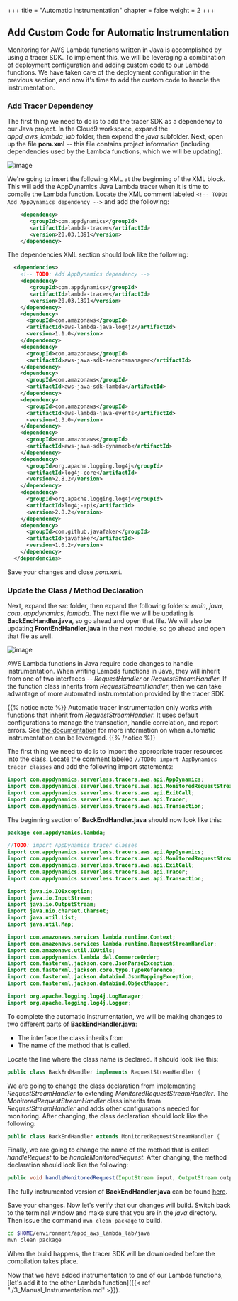 +++
title = "Automatic Instrumentation"
chapter = false
weight = 2
+++

## Add Custom Code for Automatic Instrumentation

Monitoring for AWS Lambda functions written in Java is accomplished by using a tracer SDK. To implement this, we will be leveraging a combination of deployment configuration and adding custom code to our Lambda functions. We have taken care of the deployment configuration in the previous section, and now it's time to add the custom code to handle the instrumentation.

### Add Tracer Dependency

The first thing we need to do is to add the tracer SDK as a dependency to our Java project. In the Cloud9 workspace, expand the *appd_aws_lambda_lab* folder, then expand the *java* subfolder. Next, open up the file **pom.xml** -- this file contains project information (including dependencies used by the Lambda functions, which we will be updating).

![image](/images/instrumenting_lambda_functions/java/Java_pom_XML.png)

We're going to insert the following XML at the beginning of the XML block. This will add the AppDynamics Java Lambda tracer when it is time to compile the Lambda function. Locate the XML comment labeled `<!-- TODO: Add AppDynamics dependency -->` and add the following:

``` xml
    <dependency>
       <groupId>com.appdynamics</groupId>
       <artifactId>lambda-tracer</artifactId>
       <version>20.03.1391</version>
    </dependency>
```

The dependencies XML section should look like the following:

``` xml
  <dependencies>
    <!-- TODO: Add AppDynamics dependency -->
    <dependency>
       <groupId>com.appdynamics</groupId>
       <artifactId>lambda-tracer</artifactId>
       <version>20.03.1391</version>
    </dependency>
    <dependency>
      <groupId>com.amazonaws</groupId>
      <artifactId>aws-lambda-java-log4j2</artifactId>
      <version>1.1.0</version>
    </dependency>
    <dependency>
      <groupId>com.amazonaws</groupId>
      <artifactId>aws-java-sdk-secretsmanager</artifactId>
    </dependency>
    <dependency>
      <groupId>com.amazonaws</groupId>
      <artifactId>aws-java-sdk-lambda</artifactId>
    </dependency>
    <dependency>
      <groupId>com.amazonaws</groupId>
      <artifactId>aws-lambda-java-events</artifactId>
      <version>1.3.0</version>
    </dependency>
    <dependency>
      <groupId>com.amazonaws</groupId>
      <artifactId>aws-java-sdk-dynamodb</artifactId>
    </dependency>
    <dependency>
      <groupId>org.apache.logging.log4j</groupId>
      <artifactId>log4j-core</artifactId>
      <version>2.8.2</version>
    </dependency>
    <dependency>
      <groupId>org.apache.logging.log4j</groupId>
      <artifactId>log4j-api</artifactId>
      <version>2.8.2</version>
    </dependency>
    <dependency>
      <groupId>com.github.javafaker</groupId>
      <artifactId>javafaker</artifactId>
      <version>1.0.2</version>
    </dependency>
  </dependencies>
```

Save your changes and close *pom.xml*.

### Update the Class / Method Declaration

Next, expand the *src* folder, then expand the following folders: *main*, *java*, *com*, *appdynamics*, *lambda*. The next file we will be updating is **BackEndHandler.java**, so go ahead and open that file. We will also be updating **FrontEndHandler.java** in the next module, so go ahead and open that file as well.

![image](/images/instrumenting_lambda_functions/java/Java_Lambda_Files.png)

AWS Lambda functions in Java require code changes to handle instrumentation. When writing Lambda functions in Java, they will inherit from one of two interfaces -- *RequestHandler* or *RequestStreamHandler*. If the function class inherits from *RequestStreamHandler*, then we can take advantage of more automated instrumentation provided by the tracer SDK.

{{% notice note %}}
Automatic tracer instrumentation only works with functions that inherit from *RequestStreamHandler*. It uses default configurations to manage the transaction, handle correlation, and report errors. See [the documentation](https://docs.appdynamics.com/latest/en/application-monitoring/install-app-server-agents/serverless-apm-for-aws-lambda/java-serverless-tracer) for more information on when automatic instrumentation can be leveraged.
{{% /notice %}}

The first thing we need to do is to import the appropriate tracer resources into the class. Locate the comment labeled `//TODO: import AppDynamics tracer classes` and add the following import statements:

``` java
import com.appdynamics.serverless.tracers.aws.api.AppDynamics;
import com.appdynamics.serverless.tracers.aws.api.MonitoredRequestStreamHandler;
import com.appdynamics.serverless.tracers.aws.api.ExitCall;
import com.appdynamics.serverless.tracers.aws.api.Tracer;
import com.appdynamics.serverless.tracers.aws.api.Transaction;
```

The beginning section of **BackEndHandler.java** should now look like this:

``` java
package com.appdynamics.lambda;

//TODO: import AppDynamics tracer classes
import com.appdynamics.serverless.tracers.aws.api.AppDynamics;
import com.appdynamics.serverless.tracers.aws.api.MonitoredRequestStreamHandler;
import com.appdynamics.serverless.tracers.aws.api.ExitCall;
import com.appdynamics.serverless.tracers.aws.api.Tracer;
import com.appdynamics.serverless.tracers.aws.api.Transaction;

import java.io.IOException;
import java.io.InputStream;
import java.io.OutputStream;
import java.nio.charset.Charset;
import java.util.List;
import java.util.Map;

import com.amazonaws.services.lambda.runtime.Context;
import com.amazonaws.services.lambda.runtime.RequestStreamHandler;
import com.amazonaws.util.IOUtils;
import com.appdynamics.lambda.dal.CommerceOrder;
import com.fasterxml.jackson.core.JsonParseException;
import com.fasterxml.jackson.core.type.TypeReference;
import com.fasterxml.jackson.databind.JsonMappingException;
import com.fasterxml.jackson.databind.ObjectMapper;

import org.apache.logging.log4j.LogManager;
import org.apache.logging.log4j.Logger;
```

To complete the automatic instrumentation, we will be making changes to two different parts of **BackEndHandler.java**:

- The interface the class inherits from
- The name of the method that is called.

Locate the line where the class name is declared. It should look like this:

``` java
public class BackEndHandler implements RequestStreamHandler {
```

We are going to change the class declaration from implementing *RequestStreamHandler* to extending *MonitoredRequestStreamHandler*. The *MonitoredRequestStreamHandler* class inherits from *RequestStreamHandler* and adds other configurations needed for monitoring. After changing, the class declaration should look like the following:

``` java
public class BackEndHandler extends MonitoredRequestStreamHandler {
```

Finally, we are going to change the name of the method that is called *handleRequest* to be *handleMonitoredRequest*. After changing, the method declaration should look like the following:

``` java
public void handleMonitoredRequest(InputStream input, OutputStream output, Context context) throws IOException {
```

The fully instrumented version of **BackEndHandler.java** can be found [here](https://github.com/Appdynamics/appd_aws_lambda_lab/blob/instrumented/java/src/main/java/com/appdynamics/lambda/BackEndHandler.java).

Save your changes. Now let's verify that our changes will build. Switch back to the terminal window and make sure that you are in the *java* directory. Then issue the command `mvn clean package` to build.

``` bash
cd $HOME/environment/appd_aws_lambda_lab/java
mvn clean package
```

When the build happens, the tracer SDK will be downloaded before the compilation takes place.

Now that we have added instrumentation to one of our Lambda functions, [let's add it to the other Lambda function]({{< ref "./3_Manual_Instrumentation.md" >}}).
